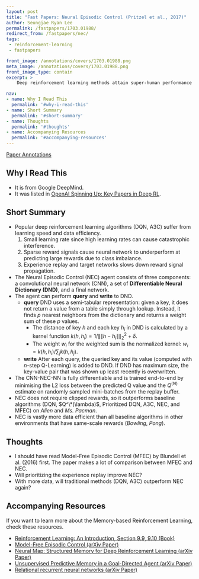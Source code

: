 ```yaml
---
layout: post
title: "Fast Papers: Neural Episodic Control (Pritzel et al., 2017)"
author: Seungjae Ryan Lee
permalink: /fastpapers/1703.01988/
redirect_from: /fastpapers/nec/
tags:
 - reinforcement-learning
 - fastpapers

front_image: /annotations/covers/1703.01988.png
meta_image: /annotations/covers/1703.01988.png
front_image_type: contain
excerpt: >
    Deep reinforcement learning methods attain super-human performance in a wide range of environments. Such methods are grossly inefficient, often taking orders of magnitudes more data than humans to achieve reasonable performance. We propose Neural Episodic Control: a deep reinforcement learning agent that is able to rapidly assimilate new experiences and act upon them. Our agent uses a semi-tabular representation of the value function: a buffer of past experience containing slowly changing state representations and rapidly updated estimates of the value function. We show across a wide range of environments that our agent learns significantly faster than other state-of-the-art, general purpose deep reinforcement learning agents.

nav:
- name: Why I Read This
  permalink: '#why-i-read-this'
- name: Short Summary
  permalink: '#short-summary'
- name: Thoughts
  permalink: '#thoughts'
- name: Accompanying Resources
  permalink: '#accompanying-resources'
---
```


<a class="mdl-button mdl-js-button mdl-button--raised mdl-js-ripple-effect mdl-button--colored" href="/papers/1703.01988.pdf">
Paper
</a>
<a class="mdl-button mdl-js-button mdl-button--raised mdl-js-ripple-effect mdl-button--colored" href="/annotations/1703.01988.pdf">
Annotations
</a>

## Why I Read This

- It is from Google DeepMind.
- It was listed in [OpenAI Spinning Up: Key Papers in Deep RL](https://spinningup.openai.com/en/latest/spinningup/keypapers.html).

## Short Summary

- Popular deep reinforcement learning algorithms (DQN, A3C) suffer from learning speed and data efficiency.
   1. Small learning rate since high learning rates can cause catastrophic interference.
   2. Sparse reward signals cause neural network to underperform at predicting large rewards due to class imbalance.
   3. Experience replay and target networks slows down reward signal propagation. 
- The Neural Episodic Control (NEC) agent consists of three components: a convolutional neural network (CNN), a set of **Differentiable Neural Dictionary (DND)**, and a final network.
- The agent can perform **query** and **write** to DND.
   - **query** DND uses a semi-tabular representation: given a key, it does not return a value from a table simply through lookup. Instead, it finds $p$ nearest neighbors from the dictionary and returns a weight sum of these $p$ values.
     - The distance of key $h$ and each key $h_i$ in DND is calculated by a kernel function $k(h, h_i) = 1 / \|\|h - h_i \|\|^2_2 + \delta$.
     - The weight $w_i$ for the weighted sum is the normalized kernel: $w_i = k(h, h_i) / \sum_j k(h, h_j)$.
   - **write** After each query, the queried key and its value (computed with $n$-step Q-Learning) is added to DND. If DND has maximum size, the key-value pair that was shown up least recently is overwritten.
- The CNN-NEC-NN is fully differentiable and is trained end-to-end by minimising the L2 loss between the predicted Q value and the $Q^{(N)}$ estimate on randomly sampled mini-batches from the replay buffer.
- NEC does not require clipped rewards, so it outperforms baseline algorithms (DQN, $Q^\*(\lambda)$, Prioritized DQN, A3C, NEC, and MFEC) on *Alien* and *Ms. Pacman*.
- NEC is vastly more data efficient than all baseline algorithms in other environments that have same-scale rewards (*Bowling*, *Pong*).

## Thoughts

- I should have read Model-Free Episodic Control (MFEC) by Blundell et al. (2016) first. The paper makes a lot of comparison between MFEC and NEC.
- Will prioritizing the experience replay improve NEC?
- With more data, will traditional methods (DQN, A3C) outperform NEC again?

## Accompanying Resources

If you want to learn more about the Memory-based Reinforcement Learning, check these resources.

- [Reinforcement Learning: An Introduction, Section 9.9, 9.10 (Book)](http://incompleteideas.net/book/the-book.html)
- [Model-Free Episodic Control (arXiv Paper)](https://arxiv.org/abs/1606.04460)
- [Neural Map: Structured Memory for Deep Reinforcement Learning (arXiv Paper)](https://arxiv.org/abs/1702.08360)
- [Unsupervised Predictive Memory in a Goal-Directed Agent (arXiv Paper)](https://arxiv.org/abs/1803.10760)
- [Relational recurrent neural networks (arXiv Paper)](https://arxiv.org/abs/1806.01822)
